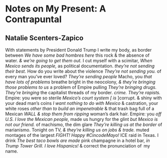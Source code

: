 # Notes on My Present: A Contrapuntal
## Natalie Scenters-Zapico
With statements by President Donald Trump
I write my body, as border between
 _We have some bad hombres here_
this rock  & the absence of water.
 _& we’re going to get them out._
I cut myself with a scimitar,
 _When Mexico sends its people,_
as political documentation.
 _they’re not sending their best._
How do you write about the violence
 _They’re not sending you._
of every man you’ve ever loved?
 _They’re sending people_
Macho, you
 _that have lots of problems_
breathe bright in the neocolony,
 _& they’re bringing those problems to us_
a problem of Empire pulling
 _They’re bringing drugs. They’re bringing_
the capitalist threads of my border.
 _crime. They’re rapists._
Empire: you were so sterile
 _Mexico’s court system [_ _is_ ]corrupt.
& shiny with your dead man’s coins
 _I want nothing to do with Mexico_
& castration, your white roses
 _other than to build an impenetrable_
& that trash bag full of a Mexican
 _WALL & stop them from ripping_
woman’s dark hair. Empire: you
 _off U.S. I love the Mexican people,_
made us hungry for the glint
 _but Mexico is not our friend._
of machismo, the dim glare
 _They’re killing us at the border_
of marianismo. Tonight on TV,
 _& they’re killing us on jobs  & trade._
muted montages of the largest
 _FIGHT! Happy #CincodeMayo!_
ICE raid in Texas. I drink
 _The best taco bowls are made_
pink champagne in a hotel bar,
 _in Trump Tower Grill. I love Hispanics!_
& correct the pronunciation of   my name.